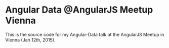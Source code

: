 # Angular Data @AngularJS Meetup Vienna

This is the source code for my Angular-Data talk at the AngularJS Meetup in Vienna (Jan 12th, 2015).


